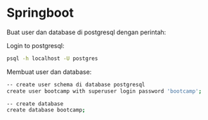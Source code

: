 # Springboot

Buat user dan database di postgresql dengan perintah:

Login to postgresql:

```bash
psql -h localhost -U postgres
```

Membuat user dan database:

```bash 
-- create user schema di database postgresql
create user bootcamp with superuser login password 'bootcamp';

-- create database
create database bootcamp;
```